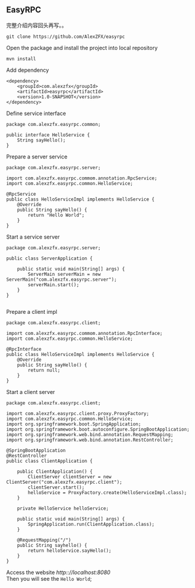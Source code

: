 ## EasyRPC

完整介绍内容回头再写。。

```
git clone https://github.com/AlexZFX/easyrpc
```
Open the package and install the project into local repository 
```
mvn install
```
Add dependency
```
<dependency>
    <groupId>com.alexzfx</groupId>
    <artifactId>easyrpc</artifactId>
    <version>1.0-SNAPSHOT</version>
</dependency>
```


Define service interface

```
package com.alexzfx.easyrpc.common;

public interface HelloService {
    String sayHello();
}

```

Prepare a server service
```
package com.alexzfx.easyrpc.server;

import com.alexzfx.easyrpc.commom.annotation.RpcService;
import com.alexzfx.easyrpc.common.HelloService;

@RpcService
public class HelloServiceImpl implements HelloService {
    @Override
    public String sayHello() {
        return "Hello World";
    }
}

```

Start a service server
```
package com.alexzfx.easyrpc.server;

public class ServerApplication {

    public static void main(String[] args) {
        ServerMain serverMain = new ServerMain("com.alexzfx.easyrpc.server");
        serverMain.start();
    }
}


```



Prepare a client impl
```
package com.alexzfx.easyrpc.client;

import com.alexzfx.easyrpc.commom.annotation.RpcInterface;
import com.alexzfx.easyrpc.common.HelloService;

@RpcInterface
public class HelloServiceImpl implements HelloService {
    @Override
    public String sayHello() {
        return null;
    }
}

```

Start a client server  

```
package com.alexzfx.easyrpc.client;

import com.alexzfx.easyrpc.client.proxy.ProxyFactory;
import com.alexzfx.easyrpc.common.HelloService;
import org.springframework.boot.SpringApplication;
import org.springframework.boot.autoconfigure.SpringBootApplication;
import org.springframework.web.bind.annotation.RequestMapping;
import org.springframework.web.bind.annotation.RestController;

@SpringBootApplication
@RestController
public class ClientApplication {

    public ClientApplication() {
        ClientServer clientServer = new ClientServer("com.alexzfx.easyrpc.client");
        clientServer.start();
        helloService = ProxyFactory.create(HelloServiceImpl.class);
    }

    private HelloService helloService;

    public static void main(String[] args) {
        SpringApplication.run(ClientApplication.class);
    }

    @RequestMapping("/")
    public String sayhello() {
        return helloService.sayHello();
    }
}

```

Access the website _http:://localhost:8080_  
Then you will see the `Hello World`;





